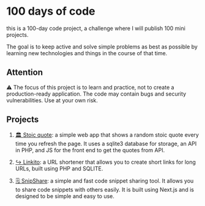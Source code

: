 # 100 days of code

this is a 100-day code project, a challenge where I will publish 100 mini projects.

The goal is to keep active and solve simple problems as best as possible by learning new technologies and things in the course of that time.

## Attention

⚠️ The focus of this project is to learn and practice, not to create a production-ready application. The code may contain bugs and security vulnerabilities. Use at your own risk.

## Projects

1. [🏛️ Stoic quote](https://github.com/epcgrs/100daysofcode/tree/main/1): a simple web app that shows a random stoic quote every time you refresh the page. It uses a sqlite3 database for storage, an API in PHP, and JS for the front end to get the quotes from API.

2. [↪️ Linkito](https://github.com/epcgrs/100daysofcode/tree/main/2): a URL shortener that allows you to create short links for long URLs, built using PHP and SQLITE.

3. [🗒️ SnipShare](https://github.com/epcgrs/100daysofcode/tree/main/3): a simple and fast code snippet sharing tool. It allows you to share code snippets with others easily. It is built using Next.js and is designed to be simple and easy to use.
